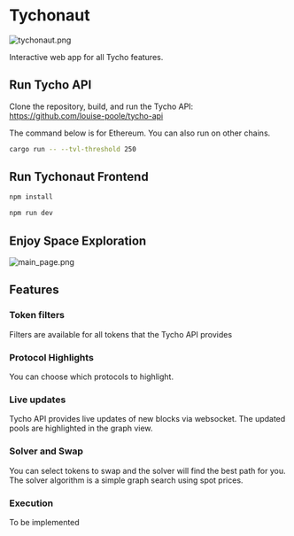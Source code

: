# Tychonaut

![tychonaut.png](public/tychonaut.png)

Interactive web app for all Tycho features.

## Run Tycho API

Clone the repository, build, and run the Tycho API:
https://github.com/louise-poole/tycho-api

The command below is for Ethereum. You can also run on other chains.

```bash
cargo run -- --tvl-threshold 250
```

## Run Tychonaut Frontend

```bash
npm install

```

```bash
npm run dev
```

## Enjoy Space Exploration

![main_page.png](public/main_page.png)

## Features

### Token filters

Filters are available for all tokens that the Tycho API provides

### Protocol Highlights

You can choose which protocols to highlight.

### Live updates

Tycho API provides live updates of new blocks via websocket.
The updated pools are highlighted in the graph view.

### Solver and Swap

You can select tokens to swap and the solver will find the best path for you. The
solver algorithm is a simple graph search using spot prices.

### Execution

To be implemented
